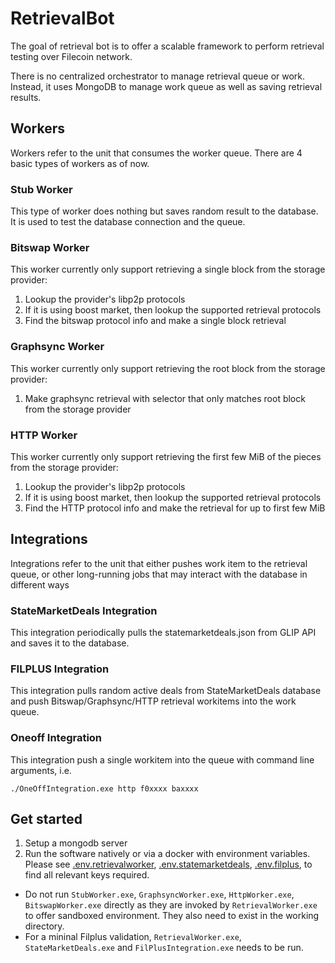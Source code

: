 # RetrievalBot

The goal of retrieval bot is to offer a scalable framework to perform retrieval testing over Filecoin network. 

There is no centralized orchestrator to manage retrieval queue or work. Instead, it uses MongoDB to manage work queue as well as saving retrieval results.

## Workers
Workers refer to the unit that consumes the worker queue. There are 4 basic types of workers as of now.

### Stub Worker
This type of worker does nothing but saves random result to the database. It is used to test the database connection and the queue.

### Bitswap Worker
This worker currently only support retrieving a single block from the storage provider:
1. Lookup the provider's libp2p protocols
2. If it is using boost market, then lookup the supported retrieval protocols
3. Find the bitswap protocol info and make a single block retrieval

### Graphsync Worker
This worker currently only support retrieving the root block from the storage provider:
1. Make graphsync retrieval with selector that only matches root block from the storage provider

### HTTP Worker
This worker currently only support retrieving the first few MiB of the pieces from the storage provider:
1. Lookup the provider's libp2p protocols
2. If it is using boost market, then lookup the supported retrieval protocols
3. Find the HTTP protocol info and make the retrieval for up to first few MiB

## Integrations
Integrations refer to the unit that either pushes work item to the retrieval queue, or other long-running jobs that may interact with the database in different ways

### StateMarketDeals Integration
This integration periodically pulls the statemarketdeals.json from GLIP API and saves it to the database.

### FILPLUS Integration
This integration pulls random active deals from StateMarketDeals database and push Bitswap/Graphsync/HTTP retrieval workitems into the work queue.

### Oneoff Integration
This integration push a single workitem into the queue with command line arguments, i.e.
```shell
./OneOffIntegration.exe http f0xxxx baxxxx
```

## Get started
1. Setup a mongodb server
2. Run the software natively or via a docker with environment variables. Please see [.env.retrievalworker](./.env.retrievalworker), [.env.statemarketdeals](./.env.statemarketdeals), [.env.filplus](./.env.filplus),  to find all relevant keys required. 
* Do not run `StubWorker.exe`, `GraphsyncWorker.exe`, `HttpWorker.exe`, `BitswapWorker.exe` directly as they are invoked by `RetrievalWorker.exe` to offer sandboxed environment. They also need to exist in the working directory.
* For a mininal Filplus validation, `RetrievalWorker.exe`, `StateMarketDeals.exe` and `FilPlusIntegration.exe` needs to be run.

